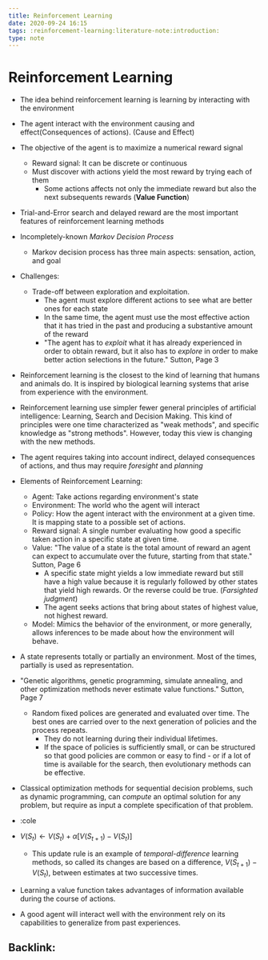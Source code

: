 ```yaml
---
title: Reinforcement Learning 
date: 2020-09-24 16:15
tags: :reinforcement-learning:literature-note:introduction:
type: note
---
```


# Reinforcement Learning  # 

* The idea behind reinforcement learning is learning by interacting with the environment
* The agent interact with the environment causing and effect(Consequences of actions). (Cause and Effect)
* The objective of the agent is to maximize a numerical reward signal
    - Reward signal: It can be discrete or continuous 
    - Must discover with actions yield the most reward by trying each of them 
        * Some actions affects not only the immediate reward but also the next subsequents rewards (**Value Function**)
* Trial-and-Error search and delayed reward are the most important features of reinforcement learning methods 
* Incompletely-known *Markov Decision Process*
    - Markov decision process has three main aspects: sensation, action, and goal
* Challenges:
    - Trade-off between exploration and exploitation. 
        * The agent must explore different actions to see what are better ones for each state
        * In the same time, the agent must use the most effective action that it has tried in the past and producing a
          substantive amount of the reward
        * "The agent has to *exploit* what it has already experienced in order to obtain reward, but it also has to
          *explore* in order to make better action selections in the future." Sutton, Page 3 
* Reinforcement learning is the closest to the kind of learning that humans and animals do. It is inspired by biological
  learning systems that arise from experience with the environment. 
* Reinforcement learning use simpler fewer general principles of artificial intelligence: Learning, Search and Decision
  Making. This kind of principles were one time characterized as "weak methods", and specific knowledge as  "strong
  methods". However, today this view is changing with the new methods.
* The agent requires taking into account indirect, delayed consequences of actions, and thus may require *foresight* and
  *planning* 
* Elements of Reinforcement Learning:
    - Agent: Take actions regarding environment's state 
    - Environment: The world who the agent will interact 
    - Policy: How the agent interact with the environment at a given time. It is mapping state to a possible
      set of actions. 
    - Reward signal: A single number evaluating how good a specific taken action in a specific state at given time.
    - Value: "The value of a state is the total amount of reward an agent can expect to accumulate over the future,
      starting from that state." Sutton, Page 6
        * A specific state might yields a low immediate reward but still have a high value because it is regularly
          followed by other states  that yield high rewards. Or the reverse could be true. (*Farsighted judgment*)
        * The agent seeks actions that bring about states of highest value, not highest reward.
    - Model: Mimics the behavior of the environment, or more generally, allows inferences to be made about how the
      environment will behave.

* A state represents totally or partially an environment. Most of the times, partially is used as representation. 
* "Genetic algorithms, genetic programming, simulate annealing, and other optimization methods never estimate value
  functions." Sutton, Page 7
    - Random fixed polices are generated and evaluated over time. The best ones are carried over to the next generation
      of policies and the process repeats. 
        * They do not learning during their individual lifetimes. 
        * If the space of policies is sufficiently small, or can be structured so that good policies are common or easy to
          find - or if a lot of time is available for the search, then evolutionary methods can be effective. 
* Classical optimization methods for sequential decision problems, such as dynamic programming, can *compute* an optimal
  solution for any problem, but require as input a complete specification of that problem.
* :cole 
* $V(S_{t}) \leftarrow V(S_{t}) + \alpha \left[V(S_{t+1}) - V(S_{t}) \right]$
    - This update rule is an example of *temporal-difference* learning methods, so called its changes are based on a
      difference, $V(S_{t+1}) - V(S_{t})$, between estimates  at two successive times.
* Learning a value function takes advantages of information available during the course of actions.
* A good agent will interact well with the environment rely on its capabilities to generalize from past experiences. 


Backlink: 
----
